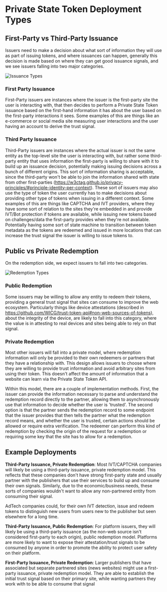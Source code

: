 # Private State Token Deployment Types

## First-Party vs Third-Party Issuance
Issuers need to make a decision about what sort of information they will use as part of issuing tokens, and where issuances can happen, generally this decision is made based on where they can get good issuance signals, and we see issuers falling into two major categories.

![Issuance Types](https://raw.githubusercontent.com/wicg/trust-token-api/main/assets/deployment_issuance.png)

### First Party Issuance
First-Party issuers are instances where the issuer is the first-party site the user is interacting with, that then decides to perform a Private State Token issuance based on the first-hand information it has about the user based on the first-party interactions it sees. Some examples of this are things like an e-commerce or social media site measuring user interactions and the user having an account to derive the trust signal.

### Third Party Issuance
Third-Party issuers are instances where the actual issuer is not the same entity as the top-level site the user is interacting with, but rather some third-party entity that uses information the first-party is willing to share with it to build up an issuance decision, potentially making issuing decisions across a bunch of different origins. This sort of information sharing is acceptable, since the third-party won't be able to join the information shared with state from other first-parties (https://w3ctag.github.io/privacy-principles/#principle-identity-per-context). These sort of issuers may also use the type of token the user currently has to make decisions about providing other type of tokens when issuing in a different context. Some examples of this are things like CAPTCHA and IVT providers, where they have some sort of relation to the sites they're embedded in and provide IVT/Bot protection if tokens are available, while issuing new tokens based on challenges/data the first-party provides when they're not available. Potentially having some sort of state machine to transition between token metadata as the tokens are redeemed and issued in more locations that can increase the trust signal the issuer is willing to issue tokens to.

## Public vs Private Redemption
On the redemption side, we expect issuers to fall into two categories.

![Redemption Types](https://raw.githubusercontent.com/wicg/trust-token-api/main/assets/deployment_redemption.png)

### Public Redemption
Some issuers may be willing to allow any entity to redeem their tokens, providing a general trust signal that sites can consume to improve the web ecosystem. Particularly things like device attestations (described in https://github.com/WICG/trust-token-api#non-web-sources-of-tokens), about the integrity of the device, are likely to fall into this category, where the value is in attesting to real devices and sites being able to rely on that signal.

### Private Redemption
Most other issuers will fall into a private model, where redemption information will only be provided to their own redeemers or partners that they have a relationship with. This design allows issuers to choose where they are willing to provide trust information and avoid arbitrary sites from using their token. This doesn't affect the amount of information that a website can learn via the Private State Token API.

Within this model, there are a couple of implementation methods. First, the issuer can provide the information necessary to parse and understand the redemption record directly to the partner, allowing them to asynchronously use that information to decide whether the user is 'trusted'. The second option is that the partner sends the redemption record to some endpoint that the issuer provides that then tells the partner what the redemption record means, and whether the user is trusted, certain actions should be allowed or require extra verification. The redeemer can perform this kind of redemption by checking the origin of the request for a redemption or requiring some key that the site has to allow for a redemption.

## Example Deployments

**Third-Party Issuance, Private Redemption**: Most IVT/CAPTCHA companies will likely be using a third-party issuance, private redemption model. This reflects that these companies don't have strong first-party state and usually partner with the publishers that use their services to build up and consume their own signals. Similarly, due to the economic/business needs, these sorts of companies wouldn't want to allow any non-partnered entity from consuming their signal.

AdTech companies could, for their own IVT detection, issue and redeem tokens to distinguish new users from users new to the publisher but seen elsewhere for a long time.

**Third-Party Issuance, Public Redemption**: For platform issuers, they will likely be using a third-party issuance (as the non-web source isn't considered first-party to each origin), public redemption model. Platforms are more likely to want to expose their attestation/trust signals to be consumed by anyone in order to promote the ability to protect user safety on their platform.

**First-Party Issuance, Private Redemption**: Larger publishers that have associated but separate partnered sites (news websites) might use a first-party issuance, private redemption model. They are able to establish the initial trust signal based on their primary site, while wanting partners they work with to be able to consume that signal
